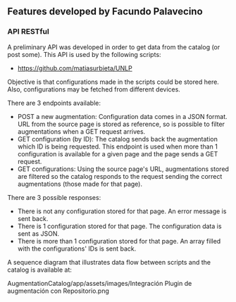 ## Features developed by Facundo Palavecino

### API RESTful

A preliminary API was developed in order to get data from the catalog (or post some). This API is used by the following scripts:
- https://github.com/matiasurbieta/UNLP

Objective is that configurations made in the scripts could be stored here. Also, configurations may be fetched from different devices.

There are 3 endpoints available:
- POST a new augmentation: Configuration data comes in a JSON format. URL from the source page is stored as reference, so is possible to filter augmentations when a GET request arrives.
- GET configuration (by ID): The catalog sends back the augmentation which ID is being requested. This endpoint is used when more than 1 configuration is available for a given page and the page sends a GET request.
- GET configurations: Using the source page's URL, augmentations stored are filtered so the catalog responds to the request sending the correct augmentations (those made for that page). 

There are 3 possible responses: 
- There is not any configuration stored for that page. An error message is sent back.
- There is 1 configuration stored for that page. The configuration data is sent as JSON.
- There is more than 1 configuration stored for that page. An array filled with the configurations' IDs is sent back.


A sequence diagram that illustrates data flow between scripts and the catalog is available at:

AugmentationCatalog/app/assets/images/Integración Plugin de augmentación con Repositorio.png
